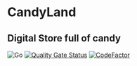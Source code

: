 # CandyLand

## Digital Store full of candy

![Go](https://github.com/PauloKeller/CandyLand/workflows/Go/badge.svg)
[![Quality Gate Status](https://sonarcloud.io/api/project_badges/measure?project=PauloKeller_CandyLand&metric=alert_status)](https://sonarcloud.io/dashboard?id=PauloKeller_CandyLand)
[![CodeFactor](https://www.codefactor.io/repository/github/paulokeller/candyland/badge)](https://www.codefactor.io/repository/github/paulokeller/candyland)